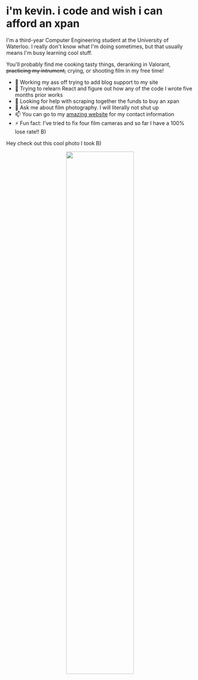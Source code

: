 # i'm kevin. i code and wish i can afford an xpan

I'm a third-year Computer Engineering student at the University of Waterloo. I really don't know what I'm doing sometimes, but that usually means I'm busy learning cool stuff.

You'll probably find me cooking tasty things, deranking in Valorant, ~~practicing my intrument,~~ crying, or shooting film in my free time!

- 🔭 Working my ass off trying to add blog support to my site
- 🌱 Trying to relearn React and figure out how any of the code I wrote five months prior works
- 🤔 Looking for help with scraping together the funds to buy an xpan
- 💬 Ask me about film photography. I will literally not shut up
- 📫 You can go to my [amazing website](https://kevinistaking.pictures/) for my contact information
- ⚡ Fun fact: I've tried to fix four film cameras and so far I have a 100% lose rate!! B)

Hey check out this cool photo I took B)

<p align="center">
  <img src="https://user-images.githubusercontent.com/43940223/222878427-2df63344-78a4-4eba-93b5-f688941dae6b.jpg" width="60%" />
<p/>
